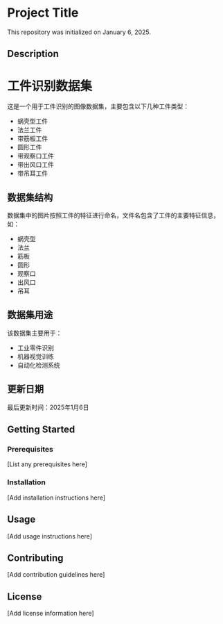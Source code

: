 # Project Title

This repository was initialized on January 6, 2025.

## Description

# 工件识别数据集

这是一个用于工件识别的图像数据集，主要包含以下几种工件类型：

- 蜗壳型工件
- 法兰工件
- 带筋板工件
- 圆形工件
- 带观察口工件
- 带出风口工件
- 带吊耳工件

## 数据集结构

数据集中的图片按照工件的特征进行命名，文件名包含了工件的主要特征信息，如：
- 蜗壳型
- 法兰
- 筋板
- 圆形
- 观察口
- 出风口
- 吊耳

## 数据集用途

该数据集主要用于：
- 工业零件识别
- 机器视觉训练
- 自动化检测系统

## 更新日期

最后更新时间：2025年1月6日

## Getting Started

### Prerequisites

[List any prerequisites here]

### Installation

[Add installation instructions here]

## Usage

[Add usage instructions here]

## Contributing

[Add contribution guidelines here]

## License

[Add license information here]
